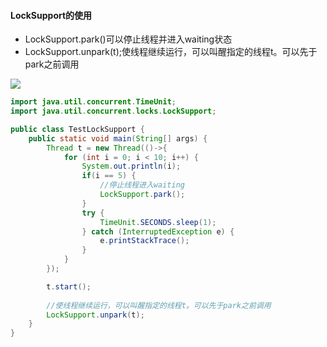 #### LockSupport的使用

* LockSupport.park()可以停止线程并进入waiting状态
* LockSupport.unpark(t);使线程继续运行，可以叫醒指定的线程t。可以先于park之前调用

![](https://superzcl.oss-cn-shanghai.aliyuncs.com/PicGo/20200718233149.png)

```java
import java.util.concurrent.TimeUnit;
import java.util.concurrent.locks.LockSupport;

public class TestLockSupport {
    public static void main(String[] args) {
        Thread t = new Thread(()->{
            for (int i = 0; i < 10; i++) {
                System.out.println(i);
                if(i == 5) {
                    //停止线程进入waiting
                    LockSupport.park();
                }
                try {
                    TimeUnit.SECONDS.sleep(1);
                } catch (InterruptedException e) {
                    e.printStackTrace();
                }
            }
        });

        t.start();
        
        //使线程继续运行，可以叫醒指定的线程t。可以先于park之前调用
        LockSupport.unpark(t);
    }
}

```

